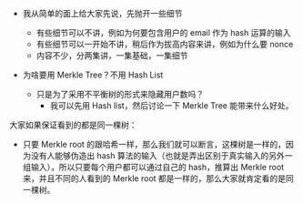 
- 我从简单的面上给大家先说，先抛开一些细节
  - 有些细节可以不讲，例如为何要包含用户的 email 作为 hash 运算的输入
  - 有些细节可以一开始不讲，稍后作为拔高内容来讲，例如为什么要 nonce
  - 内容不少，分两集讲，一集基础，一集细节



- 为啥要用 Merkle Tree？不用 Hash List
  - 只是为了采用不平衡树的形式来隐藏用户数吗？
    - 我可以先用 Hash list，然后讨论一下 Merkle Tree 能带来什么好处。


大家如果保证看到的都是同一棵树：
- 只要 Merkle root 的跟哈希一样，那么我们就可以断言，这棵树是一样的，因为没有人能够伪造出 hash 算法的输入（也就是弄出区别于真实输入的另外一组输入），所以只要每个用户都可以通过自己的 hash，推算出 Merkle root 来，并且不同的人看到的 Merkle root 都是一样的，那么大家就肯定看的是同一棵树。
